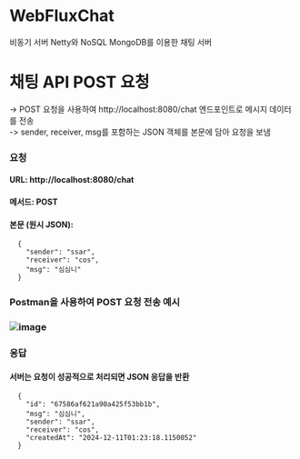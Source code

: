 # WebFluxChat
비동기 서버 Netty와 NoSQL MongoDB를 이용한 채팅 서버 

# 채팅 API POST 요청
-> POST 요청을 사용하여 http://localhost:8080/chat 엔드포인트로 메시지 데이터를 전송<br>
-> sender, receiver, msg를 포함하는 JSON 객체를 본문에 담아 요청을 보냄
### 요청
#### URL: http://localhost:8080/chat
#### 메서드: POST
#### 본문 (원시 JSON):
      {
        "sender": "ssar",
        "receiver": "cos",
        "msg": "심심니"
      }

### Postman을 사용하여 POST 요청 전송 예시
### ![image](https://github.com/user-attachments/assets/cf81a833-cca6-4642-9f17-c99b2049468d)

### 응답
#### 서버는 요청이 성공적으로 처리되면 JSON 응답을 반환
      {
        "id": "67586af621a90a425f53bb1b",
        "msg": "심심니",
        "sender": "ssar",
        "receiver": "cos",
        "createdAt": "2024-12-11T01:23:18.1150052"
      }
